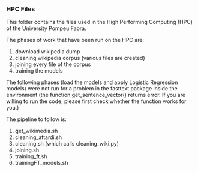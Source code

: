 ### HPC Files

This folder contains the files used in the High Performing Computing (HPC) of the University Pompeu Fabra.

The phases of work that have been run on the HPC are:
1. download wikipedia dump
2. cleaning wikipedia corpus (various files are created)
3. joining every file of the corpus
4. training the models

The following phases (load the models and apply Logistic Regression models) were not run for a problem in the fasttext package inside the environment (the function get_sentence_vector() returns error. If you are willing to run the code, please first check whether the function works for you.)

The pipeline to follow is:
1. get_wikimedia.sh
2. cleaning_attardi.sh
3. cleaning.sh (which calls cleaning_wiki.py)
4. joining.sh
5. training_ft.sh
6. trainingFT_models.sh
